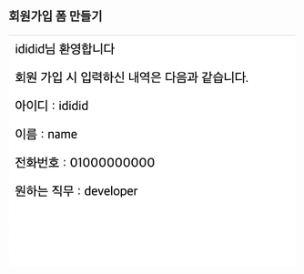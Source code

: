## 회원가입 폼 만들기
<img src='https://github.com/JoonHoSeong/OZ_Backend_School/blob/main/JavaScript/mini_project/join/src/image/screensho.png' alt='screenshot'>
